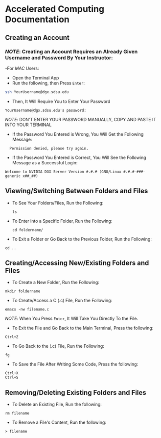 **Accelerated Computing Documentation**
============================

## Creating an Account

### *NOTE*: Creating an Account Requires an Already Given Username and Password By Your Instructor:

-For *MAC* Users:

- Open the Terminal App
- Run the following, then Press `Enter`:

```bash
ssh YourUsername@dgx.sdsu.edu
```

- Then, It Will Require You to Enter Your Password
  
```
YourUsername@dgx.sdsu.edu's password:
```

*NOTE*: DON'T ENTER YOUR PASSWORD MANUALLY, COPY AND PASTE IT INTO YOUR TERMINAL

* If the Password You Entered is Wrong, You Will Get the Following Message:

```
  Permission denied, please try again.
```

* If the Password You Entered is Correct, You Will See the Following Message as a Successful Login:

```
Welcome to NVIDIA DGX Server Version #.#.# (GNU/Linux #.#.#-###-generic x##_##)
```

## Viewing/Switching Between Folders and Files

* To See Your Folders/Files, Run the Following:
  ```
  ls
  ```

* To Enter into a Specific Folder, Run the Following:
  ```
  cd foldername/
  ```
  
* To Exit a Folder or Go Back to the Previous Folder, Run the Following:
```
cd ..
```

## Creating/Accessing New/Existing Folders and Files

* To Create a New Folder, Run the Following:

```
mkdir foldername
```

* To Create/Access a C (.c) File, Run the Following:
```
emacs -nw filename.c
```

*NOTE*: When You Press `Enter`, It Will Take You Directly To the File.

* To Exit the File and Go Back to the Main Terminal, Press the following:

```
Ctrl+Z
```

* To Go Back to the (.c) File, Run the Following:

```
fg
```

* To Save the File After Writing Some Code, Press the following:
```
Ctrl+X
Ctrl+S
```

## Removing/Deleting Existing Folders and Files

* To Delete an Existing File, Run the following:
```
rm filename
```

* To Remove a File's Content, Run the following:
```
> filename
```
